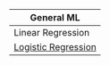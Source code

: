 
| General ML |
| ------ |
| Linear Regression |
| [Logistic Regression](./Logistic%20Regression/Logistic%20Regression.ipynb) |

